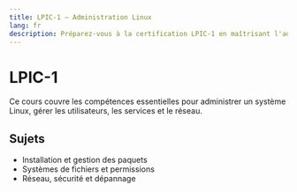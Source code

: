 ```yaml
---
title: LPIC-1 – Administration Linux
lang: fr
description: Préparez-vous à la certification LPIC-1 en maîtrisant l'administration Linux de base, le système, les réseaux et la sécurité.
---
```


# LPIC-1

Ce cours couvre les compétences essentielles pour administrer un système Linux, gérer les utilisateurs, les services et le réseau.

## Sujets

- Installation et gestion des paquets
- Systèmes de fichiers et permissions
- Réseau, sécurité et dépannage 